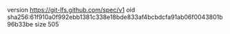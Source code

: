 version https://git-lfs.github.com/spec/v1
oid sha256:61f910a0f992ebb1381c338e18bde833af4bcbdcfa91ab06f0043801b96b33be
size 505
